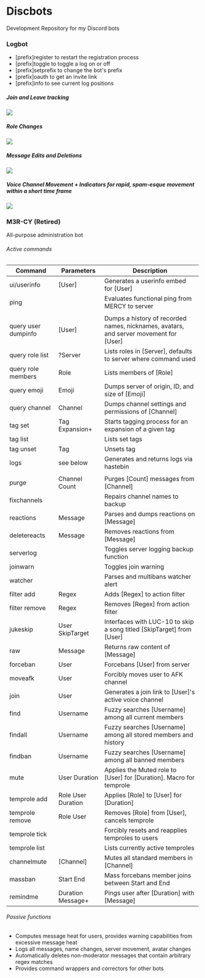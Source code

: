 # Discbots


Development Repository for my Discord bots
### Logbot

* [prefix]register to restart the registration process
* [prefix]toggle <logname> to toggle a log on or off
* [prefix]setprefix to change the bot's prefix
* [prefix]oauth to get an invite link
* [prefix]info to see current log positions

##### Join and Leave tracking

![](https://i.imgur.com/gBC6FrM.png)

##### Role Changes

![](https://i.imgur.com/BEz2URd.png)

##### Message Edits and Deletions

![](https://i.imgur.com/a6IsfUG.png)

##### Voice Channel Movement + Indicators for rapid, spam-esque movement within a short time frame

![](https://i.imgur.com/Wb2r9By.png)

### M3R-CY (Retired)

All-purpose administration bot

###### Active commands
| Command             | Parameters         | Description                                                                           |
|---------------------|--------------------|---------------------------------------------------------------------------------------|
| ui/userinfo         | [User]             | Generates a userinfo embed for [User]                                                 |
| ping                |                    | Evaluates functional ping from MERCY to server                                        |
|                     |                    |                                                                                       |
| query user dumpinfo | [User]             | Dumps a history of recorded names, nicknames, avatars, and server movement for [User] |
| query role list     | ?Server            | Lists roles in [Server], defaults to server where command used                        |
| query role members  | Role               | Lists members of [Role]                                                               |
| query emoji         | Emoji              | Dumps server of origin, ID, and size of [Emoji]                                       |
| query channel       | Channel            | Dumps channel settings and permissions of [Channel]                                   |
| tag set             | Tag Expansion+     | Starts tagging process for an expansion of a given tag                                |
| tag list            |                    | Lists set tags                                                                        |
| tag unset           | Tag                | Unsets tag                                                                            |
| logs                | see below          | Generates and returns logs via hastebin                                               |
|                     |                    |                                                                                       |
| purge               | Channel Count      | Purges [Count] messages from [Channel]                                                |
| fixchannels         |                    | Repairs channel names to backup                                                       |
| reactions           | Message            | Parses and dumps reactions on [Message]                                               |
| deletereacts        | Message            | Removes reactions from [Message]                                                      |
| serverlog           |                    | Toggles server logging backup function                                                |
| joinwarn            |                    | Toggles join warning                                                                  |
| watcher             |                    | Parses and multibans watcher alert                                                    |
| filter add          | Regex              | Adds [Regex] to action filter                                                         |
| filter remove       | Regex              | Removes [Regex] from action filter                                                    |
| jukeskip            | User SkipTarget    | Interfaces with LUC-10 to skip a song titled [SkipTarget] from [User]                 |
| raw                 | Message            | Returns raw content of [Message]                                                      |
| forceban            | User               | Forcebans [User] from server                                                          |
| moveafk             | User               | Forcibly moves user to AFK channel                                                    |
| join                | User               | Generates a join link to [User]'s active voice channel                                |
| find                | Username           | Fuzzy searches [Username] among all current members                                   |
| findall             | Username           | Fuzzy searches [Username] among all stored members and history                        |
| findban             | Username           | Fuzzy searches [Username] among all banned members                                    |
| mute                | User Duration      | Applies the Muted role to [User] for [Duration]. Macro for temprole                   |
| temprole add        | Role User Duration | Applies [Role] to [User] for [Duration]                                               |
| temprole remove     | Role User          | Removes [Role] from [User], cancels temprole                                          |
| temprole tick       |                    | Forcibly resets and reapplies temproles to users                                      |
| temprole list       |                    | Lists currently active temproles                                                      |
| channelmute         | [Channel]          | Mutes all standard members in [Channel]                                               |
| massban             | Start End          | Mass forcebans member joins between Start and End                                     |
| remindme            | Duration Message+  | Pings user after [Duration] with [Message]                                            |

###### Passive functions

* Computes message heat for users, provides warning capabilities from excessive message heat
* Logs all messages, name changes, server movement, avatar changes
* Automatically deletes non-moderator messages that contain arbitrary regex matches
* Provides command wrappers and correctors for other bots




